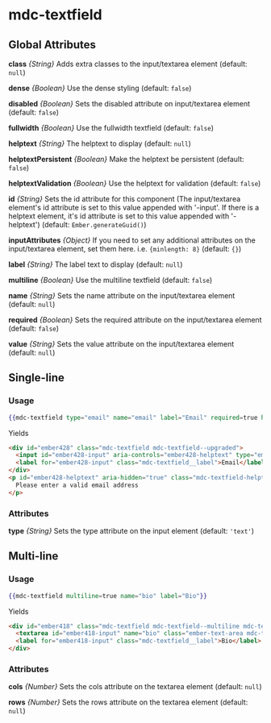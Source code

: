 # mdc-textfield

## Global Attributes

**class** *{String}* Adds extra classes to the input/textarea element (default: `null`)

**dense** *{Boolean}* Use the dense styling (default: `false`)

**disabled** *{Boolean}* Sets the disabled attribute on input/textarea element (default: `false`)

**fullwidth** *{Boolean}* Use the fullwidth textfield (default: `false`)

**helptext** *{String}* The helptext to display (default: `null`)

**helptextPersistent** *{Boolean}* Make the helptext be persistent (default: `false`)

**helptextValidation** *{Boolean}* Use the helptext for validation (default: `false`)

**id** *{String}* Sets the id attribute for this component (The input/textarea element's id attribute is set to this value appended with '-input'. If there is a helptext element, it's id attribute is set to this value appended with '-helptext') (default: `Ember.generateGuid()`)

**inputAttributes** *{Object}* If you need to set any additional attributes on the input/textarea element, set them here. i.e. `{minlength: 8}` (default: `{}`)

**label** *{String}* The label text to display (default: `null`)

**multiline** *{Boolean}* Use the multiline textfield (default: `false`)

**name** *{String}* Sets the name attribute on the input/textarea element (default: `null`)

**required** *{Boolean}* Sets the required attribute on the input/textarea element (default: `false`)

**value** *{String}* Sets the value attribute on the input/textarea element (default: `null`)

## Single-line

### Usage

```hbs
{{mdc-textfield type="email" name="email" label="Email" required=true helptext="Please enter a valid email address" helptextPersistent=true helptextValidation=true}}
```

Yields

```html
<div id="ember428" class="mdc-textfield mdc-textfield--upgraded">
  <input id="ember428-input" aria-controls="ember428-helptext" type="email" name="email" required class="ember-text-field mdc-textfield__input ember-view">
  <label for="ember428-input" class="mdc-textfield__label">Email</label>
</div>
<p id="ember428-helptext" aria-hidden="true" class="mdc-textfield-helptext mdc-textfield-helptext--persistent mdc-textfield-helptext--validation-msg">
  Please enter a valid email address
</p>
```

### Attributes

**type** *{String}* Sets the type attribute on the input element  (default: `'text'`)

## Multi-line

### Usage

```hbs
{{mdc-textfield multiline=true name="bio" label="Bio"}}
```

Yields

```html
<div id="ember418" class="mdc-textfield mdc-textfield--multiline mdc-textfield--upgraded">
  <textarea id="ember418-input" name="bio" class="ember-text-area mdc-textfield__input ember-view"></textarea>
  <label for="ember418-input" class="mdc-textfield__label">Bio</label>
</div>
```

### Attributes

**cols** *{Number}* Sets the cols attribute on the textarea element (default: `null`)

**rows** *{Number}* Sets the rows attribute on the textarea element (default: `null`)
